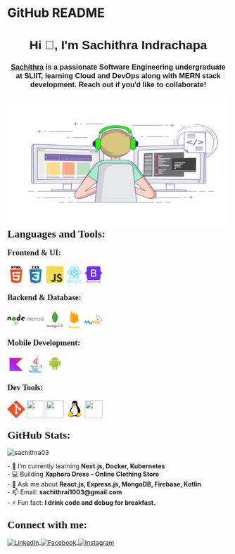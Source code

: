 # GitHub README

<!-- Header Section -->
<h1 align="center"><font face="Arial">Hi 👋, I'm Sachithra Indrachapa</font></h1>
<h3 align="center"><font face="Arial">
  <a href="https://www.linkedin.com/in/sachithra-indrachapa/" target="_blank" rel="noreferrer">Sachithra</a> is a passionate Software Engineering undergraduate at SLIIT, learning Cloud and DevOps along with MERN stack development. Reach out if you'd like to collaborate!
</font></h3>

<!-- GIF -->
<img align="right" height="300" width="500" src="https://raw.githubusercontent.com/mikonoid/mikonoid/main/images/gifs/coder3.gif" />

<!-- Languages and Tools Section -->
<h3 align="left"><font size="+2" face="Verdana">Languages and Tools:</font></h3>

<h4><font size="+1" face="Tahoma">Frontend & UI:</font></h4>
<p align="left">
  <img src="https://raw.githubusercontent.com/devicons/devicon/master/icons/html5/html5-original-wordmark.svg" width="40" height="40"/>
  <img src="https://raw.githubusercontent.com/devicons/devicon/master/icons/css3/css3-original-wordmark.svg" width="40" height="40"/>
  <img src="https://raw.githubusercontent.com/devicons/devicon/master/icons/javascript/javascript-original.svg" width="40" height="40"/>
  <img src="https://raw.githubusercontent.com/devicons/devicon/master/icons/react/react-original-wordmark.svg" width="40" height="40"/>
  <img src="https://raw.githubusercontent.com/devicons/devicon/master/icons/bootstrap/bootstrap-plain-wordmark.svg" width="40" height="40"/>
</p>

<h4><font size="+1" face="Tahoma">Backend & Database:</font></h4>
<p align="left">
  <img src="https://raw.githubusercontent.com/devicons/devicon/master/icons/nodejs/nodejs-original-wordmark.svg" width="40" height="40"/>
  <img src="https://raw.githubusercontent.com/devicons/devicon/master/icons/express/express-original-wordmark.svg" width="40" height="40"/>
  <img src="https://raw.githubusercontent.com/devicons/devicon/master/icons/mongodb/mongodb-original-wordmark.svg" width="40" height="40"/>
  <img src="https://raw.githubusercontent.com/devicons/devicon/master/icons/firebase/firebase-plain-wordmark.svg" width="40" height="40"/>
  <img src="https://raw.githubusercontent.com/devicons/devicon/master/icons/mysql/mysql-original-wordmark.svg" width="40" height="40"/>
</p>

<h4><font size="+1" face="Tahoma">Mobile Development:</font></h4>
<p align="left">
  <img src="https://raw.githubusercontent.com/devicons/devicon/master/icons/kotlin/kotlin-original.svg" width="40" height="40"/>
  <img src="https://raw.githubusercontent.com/devicons/devicon/master/icons/java/java-original.svg" width="40" height="40"/>
  <img src="https://raw.githubusercontent.com/devicons/devicon/master/icons/android/android-original-wordmark.svg" width="40" height="40"/>
</p>

<h4><font size="+1" face="Tahoma">Dev Tools:</font></h4>
<p align="left">
  <img src="https://raw.githubusercontent.com/devicons/devicon/master/icons/git/git-original.svg" width="40" height="40"/>
  <img src="https://www.vectorlogo.zone/logos/github/github-icon.svg" width="40" height="40"/>
  <img src="https://www.vectorlogo.zone/logos/getpostman/getpostman-icon.svg" width="40" height="40"/>
  <img src="https://raw.githubusercontent.com/devicons/devicon/master/icons/linux/linux-original.svg" width="40" height="40"/>
  <img src="https://www.vectorlogo.zone/logos/figma/figma-icon.svg" width="40" height="40"/>
</p>

<!-- GitHub Stats -->
<h3 align="left"><font size="+2" face="Verdana">GitHub Stats:</font></h3>
<p align="left">
  <img src="https://komarev.com/ghpvc/?username=sachithra03&label=Profile%20views&color=0e75b6&style=flat" alt="sachithra03" />
</p>

<p>
  - 🌱 I’m currently learning <b>Next.js, Docker, Kubernetes </b> </br>
  - 💻 Building <b>Xaphora Dress – Online Clothing Store  </b></br>
  - 💬 Ask me about <b>React.js, Express.js, MongoDB, Firebase, Kotlin  </b></br>
  - 📫 Email: <b>sachithrai1003@gmail.com  </b></br>
  - ⚡ Fun fact: <b>I drink code and debug for breakfast. </b>
</p>

<!-- Contact Section -->
<h3 align="left"><font size="+2" face="Verdana">Connect with me:</font></h3>
<p align="left">
  <a href="https://linkedin.com/in/sachithra-indrachapa" target="_blank">
    <img align="center" src="https://raw.githubusercontent.com/rahuldkjain/github-profile-readme-generator/master/src/images/icons/Social/linked-in-alt.svg" alt="LinkedIn" height="30" width="40" />
  </a>
  <a href="https://fb.com/sachithra.indrachapa" target="_blank">
    <img align="center" src="https://raw.githubusercontent.com/rahuldkjain/github-profile-readme-generator/master/src/images/icons/Social/facebook.svg" alt="Facebook" height="30" width="40" />
  </a>
  <a href="https://instagram.com/sachithra_03" target="_blank">
    <img align="center" src="https://raw.githubusercontent.com/rahuldkjain/github-profile-readme-generator/master/src/images/icons/Social/instagram.svg" alt="Instagram" height="30" width="40" />
  </a>
</p>

